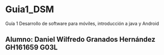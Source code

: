 # Guia1_DSM
Guía 1 Desarrollo de software para móviles, introducción a java y Android

## Alumno: Daniel Wilfredo Granados Hernández GH161659 G03L
